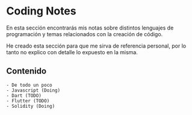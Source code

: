 # Coding Notes

En esta sección encontrarás mis notas sobre distintos lenguajes de programación 
y temas relacionados con la creación de código. 

He creado esta sección para que me sirva de referencia personal, 
por lo tanto no explico con detalle lo expuesto en la misma. 

## Contenido

    - De todo un poco
    - Javascript (Doing)
    - Dart (TODO)
    - Flutter (TODO)
    - Solidity (Doing)